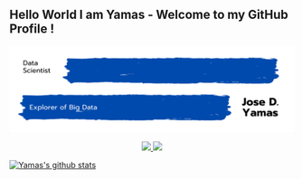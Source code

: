 ## Hello World I am Yamas - Welcome to my GitHub Profile !

<!-- Title Image -->
<p align="right"> <img src="https://github.com/yamasjose11/yamasjose11/blob/main/DS%20github%20Yamas.png"></p>
  
<!-- LinkedIn Contact -->

<p align="center">
  <a href="https://www.linkedin.com/in/jose-yamas/" target="_blank">
    <img src="https://img.shields.io/badge/LinkedIn-Jose%20Yamas-blue"/>
  </a>
  
<!-- Gmail -->

  <a href="mailto:yamasjose11@gmail.com">
    <img src="https://img.shields.io/badge/Gmail-Jose%20Yamas-red"/>
  </a>

<!-- Established Projects -->

<!-- Working Projects -->


<!-- Tech Stack Tools -->


<!-- Github Stats... idk  -->
<p float="center">
  
  [![Yamas's github stats](https://github-readme-stats.vercel.app/api?username=yamasjose11)]()
  
</p>
